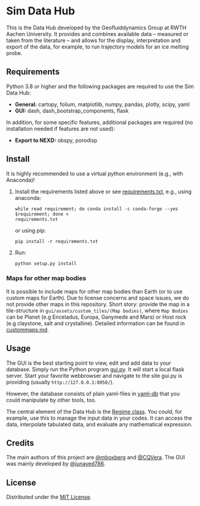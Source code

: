 # Sim Data Hub
This is the Data Hub developed by the Geofluiddynamics Group at RWTH Aachen University. It provides and combines 
available data – measured or taken from the literature – and allows for the display, interpretation and export of the 
data, for example, to run trajectory models for an ice melting probe.

## Requirements
Python 3.8 or higher and the following packages are required to use the Sim Data Hub:
 * **General:** cartopy, folium, matplotlib, numpy, pandas, plotly, scipy, yaml
 * **GUI:** dash, dash_bootstrap_components, flask
 
In addition, for some specific features, additional packages are required (no installation needed if features are not 
used):
 * **Export to NEXD:** obspy, porodisp

## Install
It is highly recommended to use a virtual python environment (e.g., with Anaconda)!
 1. Install the requirements listed above or see [requirements.txt](requirements.txt), e.g., using anaconda:
    ```
    while read requirement; do conda install -c conda-forge --yes $requirement; done < 
    requirements.txt
    ```
    or using pip:
    ```
    pip install -r requirements.txt
    ```
 2. Run:
    ```
    python setup.py install
    ```

### Maps for other map bodies
It is possible to include maps for other map bodies than Earth (or to use custom maps for Earth). Due to license 
concerns and space issues, we do not provide other maps in this repository. Short story: provide the map in a 
tile-structure in `gui/assets/custom_tiles/(Map bodies)`, where `Map Bodies` can be Planet (e.g Enceladus, Europa, 
Ganymede and Mars) or Host rock (e.g claystone, salt and crystalline).
Detailed information can be found in [custommaps.md](custommaps.md).

## Usage
The GUI is the best starting point to view, edit and add data to your database. Simply run the Python program 
[gui.py](gui/gui.py). It will start a local flask server. Start your favorite webbrowser and navigate to the site gui.py
is providing (usually `http://127.0.0.1:8050/`). 

However, the database consists of plain yaml-files in [yaml-db](yaml-db) that you could manipulate by other tools, too.

The central element of the Data Hub is the [Regime class](library/regimes/Regime.py). You could, for example, 
use this to manage the input data in your codes. It can access the data, interpolate tabulated data, and evaluate any
mathematical expression.

## Credits

The main authors of this project are [@mboxberg](https://github.com/mboxberg) and [@CQVera](https://github.com/CQVera). 
The GUI was mainly developed by [@junayed786](https://github.com/junayed786).

## License

Distributed under the [MIT License](LICENSE).
